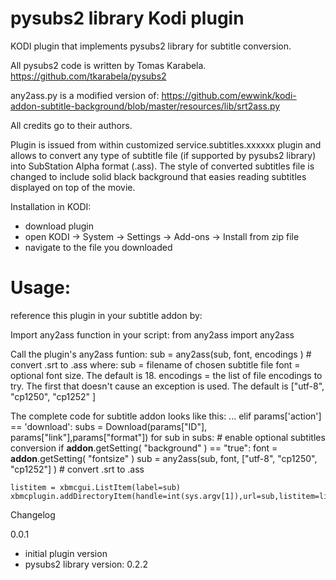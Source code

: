 pysubs2 library Kodi plugin
===========================

KODI plugin that implements pysubs2 library for subtitle conversion.

All pysubs2 code is written by Tomas Karabela.
https://github.com/tkarabela/pysubs2

any2ass.py is a modified version of: 
https://github.com/ewwink/kodi-addon-subtitle-background/blob/master/resources/lib/srt2ass.py

All credits go to their authors.


Plugin is issued from within customized service.subtitles.xxxxxx plugin and allows to convert
any type of subtitle file (if supported by pysubs2 library) into SubStation Alpha format (.ass).
The style of converted subtitles file is changed to include solid black background that easies
reading subtitles displayed on top of the movie.


Installation in KODI:
- download plugin
- open KODI -> System -> Settings -> Add-ons -> Install from zip file
- navigate to the file you downloaded


Usage:
======
reference this plugin in your subtitle addon by:
  <requires>
    <import addon="script.module.pysubs2" version="0.0.1"/>
  </requires>

Import any2ass function in your script:
  from any2ass import any2ass

Call the plugin's any2ass funtion:
  sub = any2ass(sub, font, encodings ) # convert .srt to .ass
where:
  sub = filename of chosen subtitle file
  font = optional font size. The default is 18.
  encodings = the list of file encodings to try. The first that doesn't cause an exception is used.
    The default is ["utf-8", "cp1250", "cp1252" ]


The complete code for subtitle addon looks like this:
...
elif params['action'] == 'download':
  subs = Download(params["ID"], params["link"],params["format"])
  for sub in subs:
    # enable optional subtitles conversion
    if __addon__.getSetting( "background" ) == "true":
      font = __addon__.getSetting( "fontsize" )
      sub = any2ass(sub, font, ["utf-8", "cp1250", "cp1252"] ) # convert .srt to .ass
    
    listitem = xbmcgui.ListItem(label=sub)
    xbmcplugin.addDirectoryItem(handle=int(sys.argv[1]),url=sub,listitem=listitem,isFolder=False)




Changelog

0.0.1
- initial plugin version
- pysubs2 library version: 0.2.2

